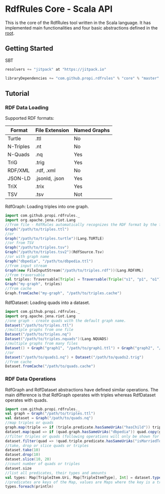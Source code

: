 # RdfRules Core - Scala API

This is the core of the RdfRules tool written in the Scala language. It has implemented main functionalities and four basic abstractions defined in the [root](https://github.com/propi/rdfrules).

## Getting Started

SBT

```sbt
resolvers += "jitpack" at "https://jitpack.io"

libraryDependencies += "com.github.propi.rdfrules" % "core" % "master"
```

## Tutorial

### RDF Data Loading

Supported RDF formats:

Format | File Extension | Named Graphs |
------ | ---------------| ------------ |
Turtle | .ttl | No
N-Triples | .nt | No
N-Quads | .nq | Yes
TriG | .trig | Yes
RDF/XML | .rdf, .xml | No
JSON-LD | .jsonld, .json | Yes
TriX | .trix | Yes
TSV | .tsv | Not

RdfGraph: Loading triples into one graph.
```scala
import com.github.propi.rdfrules._
import org.apache.jena.riot.Lang
//from file - RdfRules automatically recognizes the RDF format by the file extension
Graph("/path/to/triples.ttl")
//or
Graph("/path/to/triples.turtle")(Lang.TURTLE)
//or from TSV
Graph("/path/to/triples.tsv")
Graph("/path/to/triples.tsv2")(RdfSource.Tsv)
//or with graph name
Graph("dbpedia", "/path/to/dbpedia.ttl")
//from input stream
Graph(new FileInputStream("/path/to/triples.rdf"))(Lang.RDFXML)
//from traversable
val triples: Traversable[Triple] = Traversable(Triple("s1", "p1", "o1"), Triple("s2", "p2", "o2"))
Graph("my-graph", triples)
//from cache
Graph.fromCache("my-graph", "/path/to/triples.cache")
```

RdfDataset: Loading quads into a dataset.
```scala
import com.github.propi.rdfrules._
import org.apache.jena.riot.Lang
//one graph - create quads with the default graph name.
Dataset("/path/to/triples.ttl")
//multiple graphs from one file
Dataset("/path/to/triples.nq")
Dataset("/path/to/triples.nquads")(Lang.NQUADS)
//multiple graphs from many files
Dataset() + Graph("graph1", "/path/to/graph1.ttl") + Graph("graph2", "/path/to/graph2.tsv")
//or
Dataset("/path/to/quads1.nq") + Dataset("/path/to/quads2.trig")
//from cache
Dataset.fromCache("/path/to/quads.cache")
```

### RDF Data Operations

RdfGraph and RdfDataset abstractions have defined similar operations. The main difference is that RdfGraph operates with triples whereas RdfDataset operates with quads.

```scala
import com.github.propi.rdfrules._
val graph = Graph("/path/to/triples.ttl")
val dataset = Graph("/path/to/quads.nq")
//map triples or quads
graph.map(triple => if (triple.predicate.hasSameUriAs("hasChild")) triple.copy(predicate = "child") else triple)
dataset.map(quad => if (quad.graph.hasSameUriAs("dbpedia")) quad.copy(graph = "yago") else quad)
//filter triples or quads (following operations will only be shown for RdfDataset)
dataset.filter(quad => !quad.triple.predicate.hasSameUriAs("isMarriedTo"))
//take, drop or slice quads or triples
dataset.take(10)
dataset.drop(10)
dataset.slice(10, 20)
//count number of quads or triples
dataset.size
//list all predicates, their types and amounts 
val types: Map[TripleItem.Uri, Map[TripleItemType], Int] = dataset.types()
//predicates are keys of the Map, values are Maps where the key is a triple item type (Resource, Number, Boolean, Text, Interval) and values are numbers of occurences of the particular type for the specific predicate.
types.foreach(println)
```
